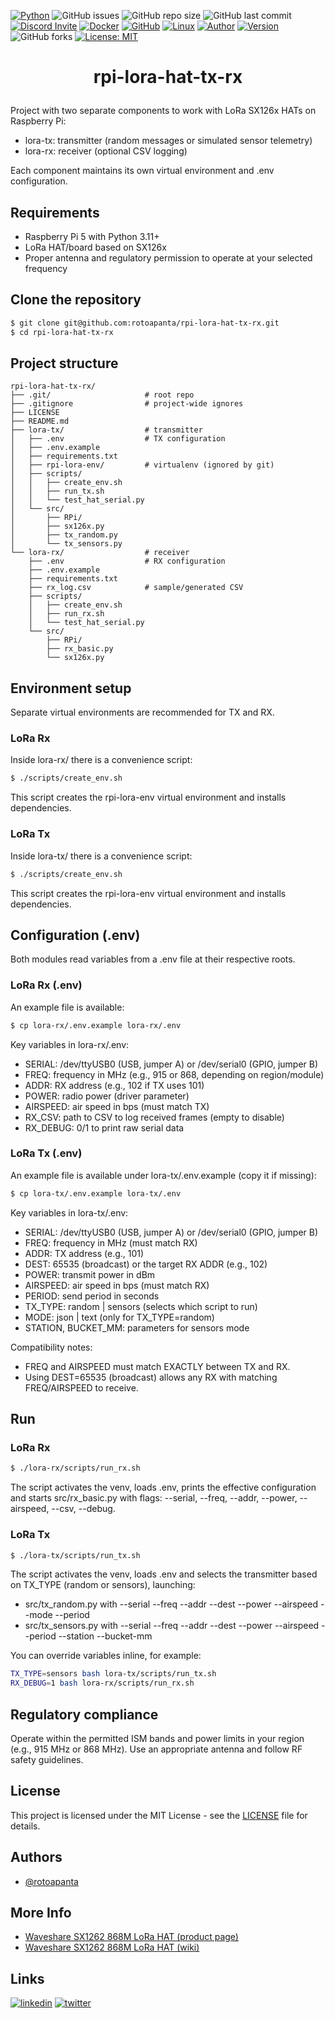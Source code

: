 [![Python](https://img.shields.io/badge/Python-3.11-brightgreen)](https://www.python.org/) 
![GitHub issues](https://img.shields.io/github/issues/rotoapanta/raspberry-api) 
![GitHub repo size](https://img.shields.io/github/repo-size/rotoapanta/raspberry-api) 
![GitHub last commit](https://img.shields.io/github/last-commit/rotoapanta/raspberry-api)
[![Discord Invite](https://img.shields.io/badge/discord-join%20now-green)](https://discord.gg/bf6rWDbJ) 
[![Docker](https://img.shields.io/badge/Docker-No-brightgreen)](https://www.docker.com/) 
[![GitHub](https://img.shields.io/badge/GitHub-Project-brightgreen)](https://github.com/rotoapanta/raspberry-api) 
[![Linux](https://img.shields.io/badge/Linux-Supported-brightgreen)](https://www.linux.org/) 
[![Author](https://img.shields.io/badge/Roberto%20-Toapanta-brightgreen)](https://www.linkedin.com/in/roberto-carlos-toapanta-g/) 
[![Version](https://img.shields.io/badge/Version-1.0.0-brightgreen)](#change-log) 
![GitHub forks](https://img.shields.io/github/forks/rotoapanta/raspberry-api?style=social) 
[![License: MIT](https://img.shields.io/badge/License-MIT-blue.svg)](https://opensource.org/licenses/MIT)

# <p align="center">rpi-lora-hat-tx-rx</p>

Project with two separate components to work with LoRa SX126x HATs on Raspberry Pi:
- lora-tx: transmitter (random messages or simulated sensor telemetry)
- lora-rx: receiver (optional CSV logging)

Each component maintains its own virtual environment and .env configuration.

## Requirements
- Raspberry Pi 5 with Python 3.11+
- LoRa HAT/board based on SX126x
- Proper antenna and regulatory permission to operate at your selected frequency

## Clone the repository

```bash
$ git clone git@github.com:rotoapanta/rpi-lora-hat-tx-rx.git
$ cd rpi-lora-hat-tx-rx
```

## Project structure

```
rpi-lora-hat-tx-rx/
├── .git/                     # root repo
├── .gitignore                # project-wide ignores
├── LICENSE
├── README.md
├── lora-tx/                  # transmitter
│   ├── .env                  # TX configuration
│   ├── .env.example
│   ├── requirements.txt
│   ├── rpi-lora-env/         # virtualenv (ignored by git)
│   ├── scripts/
│   │   ├── create_env.sh
│   │   ├── run_tx.sh
│   │   └── test_hat_serial.py
│   └── src/
│       ├── RPi/
│       ├── sx126x.py
│       ├── tx_random.py
│       └── tx_sensors.py
└── lora-rx/                  # receiver
    ├── .env                  # RX configuration
    ├── .env.example
    ├── requirements.txt
    ├── rx_log.csv            # sample/generated CSV
    ├── scripts/
    │   ├── create_env.sh
    │   ├── run_rx.sh
    │   └── test_hat_serial.py
    └── src/
        ├── RPi/
        ├── rx_basic.py
        └── sx126x.py
```

## Environment setup
Separate virtual environments are recommended for TX and RX.

### LoRa Rx
Inside lora-rx/ there is a convenience script:

```bash
$ ./scripts/create_env.sh
```

This script creates the rpi-lora-env virtual environment and installs dependencies.

### LoRa Tx
Inside lora-tx/ there is a convenience script:

```bash
$ ./scripts/create_env.sh
```

This script creates the rpi-lora-env virtual environment and installs dependencies.

## Configuration (.env)
Both modules read variables from a .env file at their respective roots.

### LoRa Rx (.env)
An example file is available:

```bash
$ cp lora-rx/.env.example lora-rx/.env
```

Key variables in lora-rx/.env:
- SERIAL: /dev/ttyUSB0 (USB, jumper A) or /dev/serial0 (GPIO, jumper B)
- FREQ: frequency in MHz (e.g., 915 or 868, depending on region/module)
- ADDR: RX address (e.g., 102 if TX uses 101)
- POWER: radio power (driver parameter)
- AIRSPEED: air speed in bps (must match TX)
- RX_CSV: path to CSV to log received frames (empty to disable)
- RX_DEBUG: 0/1 to print raw serial data

### LoRa Tx (.env)
An example file is available under lora-tx/.env.example (copy it if missing):

```bash
$ cp lora-tx/.env.example lora-tx/.env
```

Key variables in lora-tx/.env:
- SERIAL: /dev/ttyUSB0 (USB, jumper A) or /dev/serial0 (GPIO, jumper B)
- FREQ: frequency in MHz (must match RX)
- ADDR: TX address (e.g., 101)
- DEST: 65535 (broadcast) or the target RX ADDR (e.g., 102)
- POWER: transmit power in dBm
- AIRSPEED: air speed in bps (must match RX)
- PERIOD: send period in seconds
- TX_TYPE: random | sensors (selects which script to run)
- MODE: json | text (only for TX_TYPE=random)
- STATION, BUCKET_MM: parameters for sensors mode

Compatibility notes:
- FREQ and AIRSPEED must match EXACTLY between TX and RX.
- Using DEST=65535 (broadcast) allows any RX with matching FREQ/AIRSPEED to receive.

## Run

### LoRa Rx

```bash
$ ./lora-rx/scripts/run_rx.sh
```

The script activates the venv, loads .env, prints the effective configuration and starts src/rx_basic.py with flags:
--serial, --freq, --addr, --power, --airspeed, --csv, --debug.

### LoRa Tx

```bash
$ ./lora-tx/scripts/run_tx.sh
```

The script activates the venv, loads .env and selects the transmitter based on TX_TYPE (random or sensors), launching:
- src/tx_random.py with --serial --freq --addr --dest --power --airspeed --mode --period
- src/tx_sensors.py with --serial --freq --addr --dest --power --airspeed --period --station --bucket-mm

You can override variables inline, for example:

```bash
TX_TYPE=sensors bash lora-tx/scripts/run_tx.sh
RX_DEBUG=1 bash lora-rx/scripts/run_rx.sh
```

## Regulatory compliance
Operate within the permitted ISM bands and power limits in your region (e.g., 915 MHz or 868 MHz). Use an appropriate antenna and follow RF safety guidelines.

## License

This project is licensed under the MIT License - see the [LICENSE](LICENSE) file for details.

## Authors

- [@rotoapanta](https://github.com/rotoapanta)

## More Info

- [Waveshare SX1262 868M LoRa HAT (product page)](https://www.waveshare.com/sx1262-868m-lora-hat.htm?sku=16807)
- [Waveshare SX1262 868M LoRa HAT (wiki)](https://www.waveshare.com/wiki/SX1262_868M_LoRa_HAT)

## Links

[![linkedin](https://img.shields.io/badge/linkedin-0A66C2?style=for-the-badge&logo=linkedin&logoColor=white)](https://www.linkedin.com/in/roberto-carlos-toapanta-g/)
[![twitter](https://img.shields.io/badge/twitter-1DA1F2?style=for-the-badge&logo=twitter&logoColor=white)](https://twitter.com/rotoapanta)